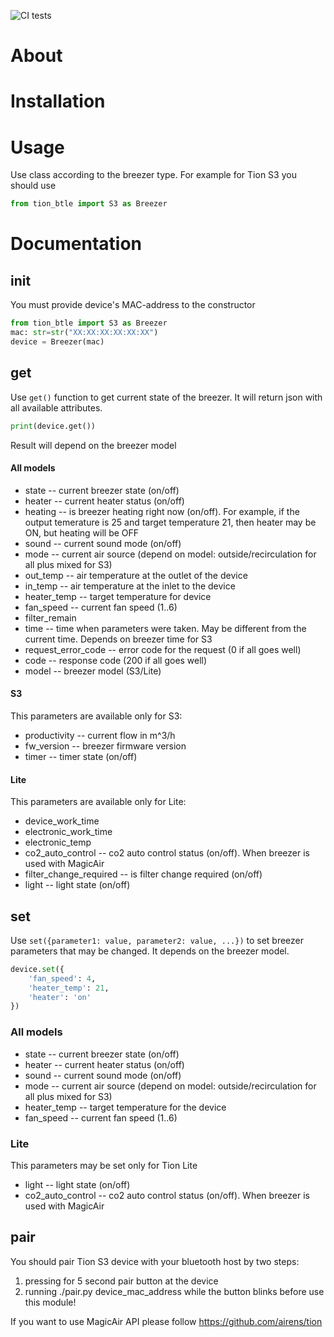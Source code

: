 ![CI tests](https://github.com/TionAPI/tion_python/workflows/CI%20tests/badge.svg?branch=master&event=push)

# About
# Installation

# Usage
Use class according to the breezer type. For example for Tion S3 you should use
```python
from tion_btle import S3 as Breezer
```
# Documentation
## init
You must provide device's MAC-address to the constructor
```python
from tion_btle import S3 as Breezer
mac: str=str("XX:XX:XX:XX:XX:XX")
device = Breezer(mac)
```
## get
Use `get()` function to get current state of the breezer.
It will return json with all available attributes.
```python
print(device.get())
```
Result will depend on the breezer model
#### All models
  * state -- current breezer state (on/off)
  * heater -- current heater status (on/off)
  * heating -- is breezer heating right now (on/off). For example, if the output temerature is 25 and target temperature 21, then heater may be ON, but heating will be OFF
  * sound -- current sound mode (on/off)
  * mode -- current air source (depend on model: outside/recirculation for all plus mixed for S3)
  * out_temp -- air temperature at the outlet of the device
  * in_temp -- air temperature at the inlet to the device
  * heater_temp -- target temperature for device
  * fan_speed -- current fan speed (1..6)
  * filter_remain 
  * time -- time when parameters were taken. May be different from the current time. Depends on breezer time for S3
  * request_error_code -- error code for the request (0 if all goes well)
  * code -- response code (200 if all goes well)
  * model -- breezer model (S3/Lite)
#### S3
  This parameters are available only for S3:
  * productivity -- current flow in m^3/h
  * fw_version -- breezer firmware version
  * timer -- timer state (on/off)
#### Lite
  This parameters are available only for Lite:
  * device_work_time
  * electronic_work_time
  * electronic_temp
  * co2_auto_control -- co2 auto control status (on/off). When breezer is used with MagicAir
  * filter_change_required -- is filter change required (on/off)
  * light -- light state (on/off)
## set
Use `set({parameter1: value, parameter2: value, ...})` to set breezer parameters that may be changed. It depends on the breezer model.
```python
device.set({
    'fan_speed': 4,
    'heater_temp': 21, 
    'heater': 'on' 
})
```
### All models
  * state -- current breezer state (on/off)
  * heater -- current heater status (on/off)
  * sound -- current sound mode (on/off)
  * mode -- current air source (depend on model: outside/recirculation for all plus mixed for S3)
  * heater_temp -- target temperature for the device
  * fan_speed -- current fan speed (1..6)
### Lite
  This parameters may be set only for Tion Lite
  * light -- light state (on/off)
  * co2_auto_control -- co2 auto control status (on/off). When breezer is used with MagicAir

## pair

You should pair Tion S3 device with your bluetooth host by two steps:
  1. pressing for 5 second pair button at the device 
  2. running ./pair.py device_mac_address while the button blinks
before use this module!

If you want to use MagicAir API please follow https://github.com/airens/tion
